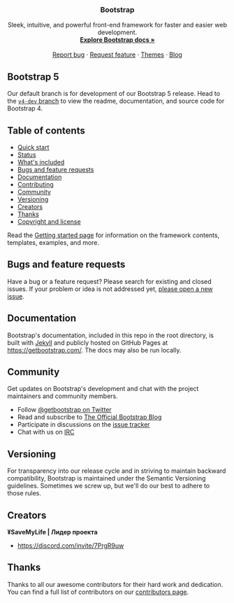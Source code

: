 <p align="center"> 
    <a href="https://getbootstrap.com/"> 
  </a> 
</p> 

<h3 align="center">Bootstrap</h3> 

<p align="center"> 
  Sleek, intuitive, and powerful front-end framework for faster and easier web development. 
  <br> 
  <a href="https://getbootstrap.com/docs/5.3/"><strong>Explore Bootstrap docs »</strong></a> 
  <br> 
  <br> 
  <a href="https://github.com/twbs/bootstrap/issues/new?assignees=-&labels=bug&template=bug_report.yml">Report bug</a> 
  · 
  <a href="https://github.com/twbs/bootstrap/issues/new?assignees=&labels=feature&template=feature_request.yml">Request feature</a> 
  · 
  <a href="https://themes.getbootstrap.com/">Themes</a> 
  · 
  <a href="https://blog.getbootstrap.com/">Blog</a> 
</p>

## Bootstrap 5 

Our default branch is for development of our Bootstrap 5 release. Head to the [`v4-dev` branch](https://github.com/twbs/bootstrap/tree/v4-dev) to view the readme, documentation, and source code for Bootstrap 4.

## Table of contents 

- [Quick start](#quick-start) 
- [Status](#status) 
- [What's included](#whats-included) 
- [Bugs and feature requests](#bugs-and-feature-requests) 
- [Documentation](#documentation) 
- [Contributing](#contributing) 
- [Community](#community) 
- [Versioning](#versioning) 
- [Creators](#creators) 
- [Thanks](#thanks) 
- [Copyright and license](#copyright-and-license)

Read the [Getting started page](https://getbootstrap.com/docs/5.3/getting-started/introduction/) for information on the framework contents, templates, examples, and more.

## Bugs and feature requests

Have a bug or a feature request? Please search for existing and closed issues. If your problem or idea is not addressed yet, [please open a new issue](https://github.com/twbs/bootstrap/issues/new).

## Documentation

Bootstrap's documentation, included in this repo in the root directory, is built with [Jekyll](https://jekyllrb.com/) and publicly hosted on GitHub Pages at <https://getbootstrap.com/>. The docs may also be run locally.

## Community

Get updates on Bootstrap's development and chat with the project maintainers and community members.

* Follow [@getbootstrap on Twitter](https://twitter.com/getbootstrap)
* Read and subscribe to [The Official Bootstrap Blog](https://blog.getbootstrap.com/)
* Participate in discussions on the [issue tracker](https://github.com/twbs/bootstrap/issues)
* Chat with us on [IRC](https://kiwiirc.com/nextclient/irc.freenode.net/bootstrap)

## Versioning

For transparency into our release cycle and in striving to maintain backward compatibility, Bootstrap is maintained under the Semantic Versioning guidelines. Sometimes we screw up, but we'll do our best to adhere to those rules.

## Creators

**¥SaveMyLife | Лидер проекта**
+ <https://discord.com/invite/7PrgR9uw>

## Thanks

Thanks to all our awesome contributors for their hard work and dedication. You can find a full list of contributors on our [contributors page](https://github.com/twbs/bootstrap/graphs/contributors).
